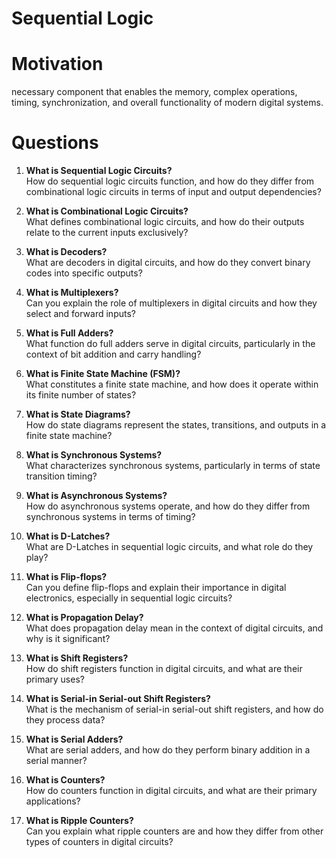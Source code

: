 # Sequential Logic

# Motivation 
necessary component that enables the memory, complex operations, timing, synchronization, and overall functionality of modern digital systems.
# Questions 
1. **What is Sequential Logic Circuits?**  
   How do sequential logic circuits function, and how do they differ from combinational logic circuits in terms of input and output dependencies?

2. **What is Combinational Logic Circuits?**  
   What defines combinational logic circuits, and how do their outputs relate to the current inputs exclusively?

3. **What is Decoders?**  
   What are decoders in digital circuits, and how do they convert binary codes into specific outputs?

4. **What is Multiplexers?**  
   Can you explain the role of multiplexers in digital circuits and how they select and forward inputs?

5. **What is Full Adders?**  
   What function do full adders serve in digital circuits, particularly in the context of bit addition and carry handling?

6. **What is Finite State Machine (FSM)?**  
   What constitutes a finite state machine, and how does it operate within its finite number of states?

7. **What is State Diagrams?**  
   How do state diagrams represent the states, transitions, and outputs in a finite state machine?

8. **What is Synchronous Systems?**  
   What characterizes synchronous systems, particularly in terms of state transition timing?

9. **What is Asynchronous Systems?**  
   How do asynchronous systems operate, and how do they differ from synchronous systems in terms of timing?

10. **What is D-Latches?**  
    What are D-Latches in sequential logic circuits, and what role do they play?

11. **What is Flip-flops?**  
    Can you define flip-flops and explain their importance in digital electronics, especially in sequential logic circuits?

12. **What is Propagation Delay?**  
    What does propagation delay mean in the context of digital circuits, and why is it significant?

13. **What is Shift Registers?**  
    How do shift registers function in digital circuits, and what are their primary uses?

14. **What is Serial-in Serial-out Shift Registers?**  
    What is the mechanism of serial-in serial-out shift registers, and how do they process data?

15. **What is Serial Adders?**  
    What are serial adders, and how do they perform binary addition in a serial manner?

16. **What is Counters?**  
    How do counters function in digital circuits, and what are their primary applications?

17. **What is Ripple Counters?**  
    Can you explain what ripple counters are and how they differ from other types of counters in digital circuits?
